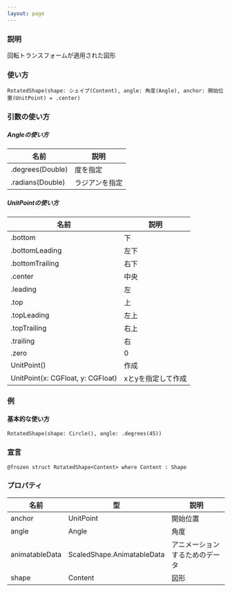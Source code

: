 ```yaml
---
layout: page
---
```


### 説明

回転トランスフォームが適用された図形

### 使い方

    RotatedShape(shape: シェイプ(Content), angle: 角度(Angle), anchor: 開始位置(UnitPoint) = .center)

### 引数の使い方

##### Angleの使い方

| 名前               | 説明      |
| ---------------- | ------- |
| .degrees(Double) | 度を指定    |
| .radians(Double) | ラジアンを指定 |

##### UnitPointの使い方

| 名前                                | 説明         |
| --------------------------------- | ---------- |
| .bottom                           | 下          |
| .bottomLeading                    | 左下         |
| .bottomTrailing                   | 右下         |
| .center                           | 中央        |
| .leading                          | 左          |
| .top                              | 上          |
| .topLeading                       | 左上         |
| .topTrailing                      | 右上         |
| .trailing                         | 右          |
| .zero                             | 0          |
| UnitPoint()                       | 作成         |
| UnitPoint(x: CGFloat, y: CGFloat) | xとyを指定して作成 |

### 例

#### 基本的な使い方

    RotatedShape(shape: Circle(), angle: .degrees(45))

### 宣言

    @frozen struct RotatedShape<Content> where Content : Shape

### プロパティ

| 名前             | 型                                   | 説明              |
| -------------- | ----------------------------------- | --------------- |
| anchor         | UnitPoint                           | 開始位置            |
| angle          | Angle                               | 角度              |
| animatableData | ScaledShape<Content>.AnimatableData | アニメーションするためのデータ |
| shape          | Content                             | 図形              |
